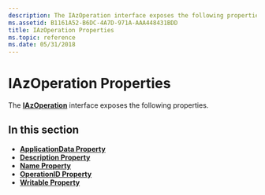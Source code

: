 ```yaml
---
description: The IAzOperation interface exposes the following properties.
ms.assetid: B1161A52-B6DC-4A7D-971A-AAA448431BDD
title: IAzOperation Properties
ms.topic: reference
ms.date: 05/31/2018
---
```


# IAzOperation Properties

The [**IAzOperation**](/windows/desktop/api/Azroles/nn-azroles-iazoperation) interface exposes the following properties.

## In this section

-   [**ApplicationData Property**](/windows/desktop/api/Azroles/nf-azroles-iazoperation-get_applicationdata)
-   [**Description Property**](/windows/desktop/api/Azroles/nf-azroles-iazoperation-get_description)
-   [**Name Property**](/windows/desktop/api/Azroles/nf-azroles-iazoperation-get_name)
-   [**OperationID Property**](/windows/desktop/api/Azroles/nf-azroles-iazoperation-get_operationid)
-   [**Writable Property**](/windows/desktop/api/Azroles/nf-azroles-iazoperation-get_writable)

 

 



